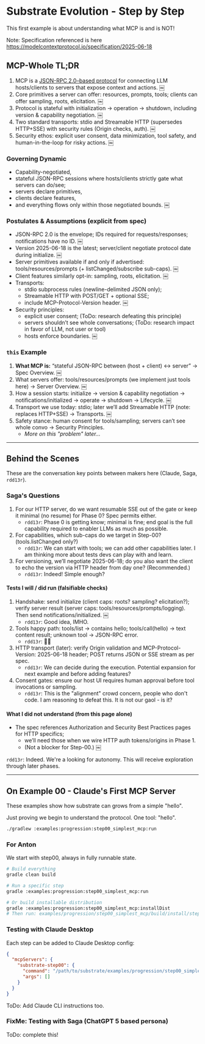 # Substrate Evolution - Step by Step

This first example is about understanding what MCP is and is NOT!

Note: Specification referenced is here https://modelcontextprotocol.io/specification/2025-06-18

## MCP-Whole TL;DR

1. MCP is a [JSON-RPC 2.0–based protocol](https://www.jsonrpc.org/specification "JSON-RPC 2.0 Specification") for connecting LLM hosts/clients to servers that expose context and actions.  ￼
2. Core primitives a server can offer: resources, prompts, tools; clients can offer sampling, roots, elicitation.  ￼
3. Protocol is stateful with initialization → operation → shutdown, including version & capability negotiation.  ￼
4. Two standard transports: stdio and Streamable HTTP (supersedes HTTP+SSE) with security rules (Origin checks, auth).  ￼
5. Security ethos: explicit user consent, data minimization, tool safety, and human-in-the-loop for risky actions.  ￼

### Governing Dynamic

* Capability-negotiated, 
* stateful JSON-RPC sessions where hosts/clients strictly gate what servers can do/see; 
* servers declare primitives, 
* clients declare features, 
* and everything flows only within those negotiated bounds.  ￼

### Postulates & Assumptions (explicit from spec)

* JSON-RPC 2.0 is the envelope; IDs required for requests/responses; notifications have no ID.  ￼
* Version 2025-06-18 is the latest; server/client negotiate protocol date during initialize.  ￼
* Server primitives available if and only if advertised: tools/resources/prompts (+ listChanged/subscribe sub-caps).  ￼
* Client features similarly opt-in: sampling, roots, elicitation.  ￼
* Transports: 
  * stdio subprocess rules (newline-delimited JSON only); 
  * Streamable HTTP with POST/GET + optional SSE; 
  * include MCP-Protocol-Version header.  ￼
* Security principles: 
  * explicit user consent; (ToDo: research defeating this principle) 
  * servers shouldn’t see whole conversations; (ToDo: research impact in favor of LLM, not user or tool)
  * hosts enforce boundaries.  ￼

### `this` Example

1. **What MCP is:** “stateful JSON-RPC between (host + client) ↔ server” → Spec Overview.  ￼
2. What servers offer: tools/resources/prompts (we implement just tools here) → Server Overview.  ￼
3. How a session starts: initialize → version & capability negotiation → notifications/initialized → operate → shutdown → Lifecycle.  ￼
4. Transport we use today: stdio; later we’ll add Streamable HTTP (note: replaces HTTP+SSE) → Transports.  ￼
5. Safety stance: human consent for tools/sampling; servers can’t see whole convo → Security Principles.
   * _More on this "problem" later..._ 

___

## Behind the Scenes

These are the conversation key points between makers here (Claude, Saga, `rdd13r`).

### Saga's Questions

1. For our HTTP server, do we want resumable SSE out of the gate or keep it minimal (no resume) for Phase 0? Spec permits either.
   * `rdd13r`: Phase 0 is getting know; minimal is fine; end goal is the full capability required to enabler LLMs as much as possible. 
2. For capabilities, which sub-caps do we target in Step-00? (tools.listChanged only?)
   * `rdd13r`: We can start with tools; we can add other capabilities later. I am thinking more about tests devs can play with and learn.
3. For versioning, we’ll negotiate 2025-06-18; do you also want the client to echo the version via HTTP header from day one? (Recommended.)
   * `rdd13r`: Indeed! Simple enough?

#### Tests I will / did run (falsifiable checks)

1. Handshake: send initialize (client caps: roots? sampling? elicitation?); verify server result (server caps: tools/resources/prompts/logging). Then send notifications/initialized.  ￼
   * `rdd13r`: Good idea, IMHO.
2. Tools happy path: tools/list → contains hello; tools/call(hello) → text content result; unknown tool → JSON-RPC error.
   * `rdd13r`: 👍🏻
3. HTTP transport (later): verify Origin validation and MCP-Protocol-Version: 2025-06-18 header; POST returns JSON or SSE stream as per spec.
   * `rdd13r`: We can decide during the execution. Potential expansion for next example and before adding features?
4. Consent gates: ensure our host UI requires human approval before tool invocations or sampling.
   * `rdd13r`: This is the "alignment" crowd concern, people who don't code. I am reasoning to defeat this. It is not our gaol - is it?

#### What I did not understand (from this page alone)

* The spec references Authorization and Security Best Practices pages for HTTP specifics; 
  * we’ll need those when we wire HTTP auth tokens/origins in Phase 1. 
  * (Not a blocker for Step-00.)  ￼

`rdd13r`: Indeed. We're a looking for autonomy. This will receive exploration through later phases.

___

## On Example 00 - Claude's First MCP Server

These examples show how substrate can grows from a simple "hello".

Just proving we begin to understand the protocol. One tool: "hello".

```bash
./gradlew :examples:progression:step00_simplest_mcp:run
```

### For Anton

We start with step00, always in fully runnable state.

```bash
# Build everything
gradle clean build

# Run a specific step
gradle :examples:progression:step00_simplest_mcp:run

# Or build installable distribution
gradle :examples:progression:step00_simplest_mcp:installDist
# Then run: examples/progression/step00_simplest_mcp/build/install/step00_simplest_mcp/bin/step00_simplest_mcp
```

### Testing with Claude Desktop

Each step can be added to Claude Desktop config:

```json
{
  "mcpServers": {
    "substrate-step00": {
      "command": "/path/to/substrate/examples/progression/step00_simplest_mcp/build/install/step00_simplest_mcp/bin/step00_simplest_mcp",
      "args": []
    }
  }
}
```

ToDo: Add Claude CLI instructions too.

### FixMe: Testing with Saga (ChatGPT 5 based persona) 

ToDo: complete this!
